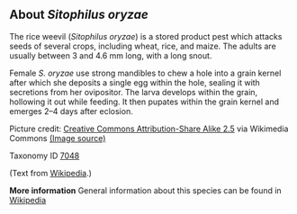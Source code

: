**About *Sitophilus oryzae***
-------------------------
The rice weevil (*Sitophilus oryzae*) is a stored product pest which 
attacks seeds of several crops, including wheat, rice, and maize.
The adults are usually between 3 and 4.6 mm long, with a long snout.

Female *S. oryzae* use strong mandibles to chew a hole into a grain kernel 
after which she deposits a single egg within the hole, sealing it 
with secretions from her ovipositor. The larva develops within the 
grain, hollowing it out while feeding. It then pupates within the 
grain kernel and emerges 2–4 days after eclosion.


Picture credit: [Creative Commons Attribution-Share Alike 2.5](https://creativecommons.org/licenses/by-sa/2.5) via Wikimedia Commons [(Image source)](https://en.wikipedia.org/wiki/File:Sitophilus.oryzae.7438.jpg)

Taxonomy ID [7048](https://www.uniprot.org/taxonomy/7048)

(Text from [Wikipedia](https://en.wikipedia.org/).)

**More information**
General information about this species can be found in [Wikipedia](https://en.wikipedia.org/wiki/Rice_weevil)
